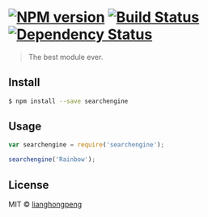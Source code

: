 #  [![NPM version][npm-image]][npm-url] [![Build Status][travis-image]][travis-url] [![Dependency Status][daviddm-url]][daviddm-image]

> The best module ever.


## Install

```sh
$ npm install --save searchengine
```


## Usage

```js
var searchengine = require('searchengine');

searchengine('Rainbow');
```


## License

MIT © [lianghongpeng](github.com/ngnono)


[npm-url]: https://npmjs.org/package/searchengine
[npm-image]: https://badge.fury.io/js/searchengine.svg
[travis-url]: https://travis-ci.org/ngnono/searchengine
[travis-image]: https://travis-ci.org/ngnono/searchengine.svg?branch=master
[daviddm-url]: https://david-dm.org/ngnono/searchengine.svg?theme=shields.io
[daviddm-image]: https://david-dm.org/ngnono/searchengine
